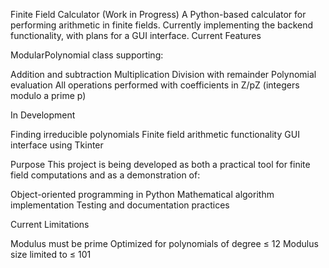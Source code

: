 Finite Field Calculator (Work in Progress)
A Python-based calculator for performing arithmetic in finite fields. Currently implementing the backend functionality, with plans for a GUI interface.
Current Features

ModularPolynomial class supporting:

Addition and subtraction
Multiplication
Division with remainder
Polynomial evaluation
All operations performed with coefficients in Z/pZ (integers modulo a prime p)



In Development

Finding irreducible polynomials
Finite field arithmetic functionality
GUI interface using Tkinter

Purpose
This project is being developed as both a practical tool for finite field computations and as a demonstration of:

Object-oriented programming in Python
Mathematical algorithm implementation
Testing and documentation practices

Current Limitations

Modulus must be prime
Optimized for polynomials of degree ≤ 12
Modulus size limited to ≤ 101
